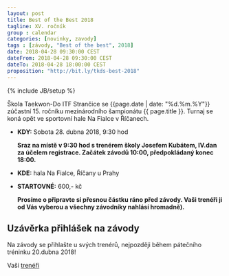 ```yaml
---
layout: post
title: Best of the Best 2018
tagline: XV. ročník
group : calendar
categories: [novinky, zavody]
tags : [závody, "Best of the best", 2018]
date: 2018-04-28 09:30:00 CEST
dateFrom: 2018-04-28 09:30:00 CEST
dateTo: 2018-04-28 18:00:00 CEST
proposition: "http://bit.ly/tkds-best-2018"
---
```

{% include JB/setup %}

Škola Taekwon-Do ITF Strančice se {{page.date | date: "%d.%m.%Y"}} zúčastní 15. ročníku mezinárodního šampionátu
{{ page.title }}. Turnaj se koná opět ve sportovní hale Na Fialce v Říčanech.

- **KDY:** Sobota 28. dubna 2018, 9:30 hod
  
  **Sraz na místě v 9:30 hod s trenérem školy Josefem Kubátem, IV.dan za účelem registrace. Začátek závodů 10:00, předpokládaný konec 18:00.**

- **KDE:** hala Na Fialce, Říčany u Prahy
- **STARTOVNÉ:** 600,- kč
  
  **Prosíme o připravte si přesnou částku ráno před závody. Vaši trenéři ji od Vás vyberou a všechny závodníky nahlásí hromadně).**

## Uzávěrka přihlášek na závody

Na závody se přihlašte u svých trenérů, nejpozději během pátečního tréninku 20.dubna 2018!

Vaši [trenéři](/treneri)

[](/files/img/best-2018-min.jpg)
